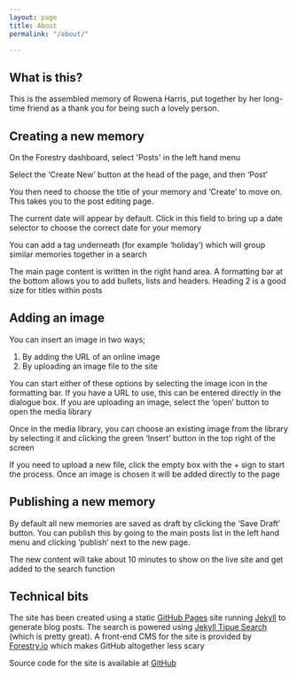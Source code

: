 ```yaml
---
layout: page
title: About
permalink: "/about/"

---
```

## What is this?

This is the assembled memory of Rowena Harris, put together by her long-time friend as a thank you for being such a lovely person.

## Creating a new memory

On the Forestry dashboard, select 'Posts' in the left hand menu

Select the ‘Create New’ button at the head of the page, and then ‘Post’

You then need to choose the title of your memory and ‘Create’ to move on. This takes you to the post editing page.

The current date will appear by default. Click in this field to bring up a date selector to choose the correct date for your memory

You can add a tag underneath (for example ‘holiday’) which will group similar memories together in a search

The main page content is written in the right hand area. A formatting bar at the bottom allows you to add bullets, lists and headers. Heading 2  is a good size for titles within posts

## Adding an image

You can insert an image in two ways;

1. By adding the URL of an online image
2. By uploading an image file to the site

You can start either of these options by selecting the image icon in the formatting bar. If you have a URL to use, this can be entered directly in the dialogue box. If you are uploading an image, select the ‘open’ button to open the media library

Once in the media library, you can choose an existing image from the library by selecting it and clicking the green ‘Insert’ button in the top right of the screen

If you need to upload a new file, click the empty box with the + sign to start the process. Once an image is chosen it will be added directly to the page

## Publishing a new memory

By default all new memories are saved as draft by clicking the ‘Save Draft’ button. You can publish this by going to the main posts list in the left hand menu and clicking ‘publish’ next to the new page.

The new content will take about 10 minutes to show on the live site and get added to the search function

## Technical bits

The site has been created using a static [GitHub Pages](https://pages.github.com) site running [Jekyll](https://jekyllrb.com/) to generate blog posts. The search is powered using [Jekyll Tipue Search](https://github.com/jekylltools/jekyll-tipue-search) (which is pretty great). A front-end CMS for the site is provided by [Forestry.io](https://forestry.io/) which makes GitHub altogether less scary

Source code for the site is available at [GitHub](https://github.com/electronicdreamplant/memorybox/tree/gh-pages)